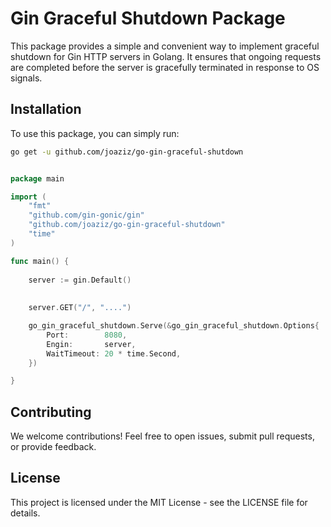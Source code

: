 # Gin Graceful Shutdown Package
This package provides a simple and convenient way to implement graceful shutdown for Gin HTTP servers in Golang. It ensures that ongoing requests are completed before the server is gracefully terminated in response to OS signals.

## Installation
To use this package, you can simply run:

```bash
go get -u github.com/joaziz/go-gin-graceful-shutdown
```



```go

package main

import (
	"fmt"
	"github.com/gin-gonic/gin"
	"github.com/joaziz/go-gin-graceful-shutdown"
	"time"
)

func main() {
	
	server := gin.Default()
	
	
	server.GET("/", "....")

	go_gin_graceful_shutdown.Serve(&go_gin_graceful_shutdown.Options{
		Port:        8080,
		Engin:       server,
		WaitTimeout: 20 * time.Second,
	})

}

```

## Contributing
We welcome contributions! Feel free to open issues, submit pull requests, or provide feedback.

## License
This project is licensed under the MIT License - see the LICENSE file for details.